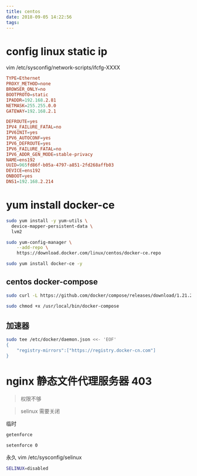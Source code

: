 ```yaml
---
title: centos
date: 2018-09-05 14:22:56
tags:
---
```


# config linux static ip

vim /etc/sysconfig/network-scripts/ifcfg-XXXX

```conf
TYPE=Ethernet
PROXY_METHOD=none
BROWSER_ONLY=no
BOOTPROTO=static
IPADDR=192.168.2.81
NETMASK=255.255.0.0
GATEWAY=192.168.2.1

DEFROUTE=yes
IPV4_FAILURE_FATAL=no
IPV6INIT=yes
IPV6_AUTOCONF=yes
IPV6_DEFROUTE=yes
IPV6_FAILURE_FATAL=no
IPV6_ADDR_GEN_MODE=stable-privacy
NAME=ens192
UUID=965fd86f-b05a-4797-a851-2fd268affb03
DEVICE=ens192
ONBOOT=yes
DNS1=192.168.2.214
```

# yum install docker-ce

```sh
sudo yum install -y yum-utils \
  device-mapper-persistent-data \
  lvm2
```

```sh
sudo yum-config-manager \
    --add-repo \
    https://download.docker.com/linux/centos/docker-ce.repo
```

```sh
sudo yum install docker-ce -y
```

## centos docker-compose

```sh
sudo curl -L https://github.com/docker/compose/releases/download/1.21.2/docker-compose-$(uname -s)-$(uname -m) -o /usr/local/bin/docker-compose
```

```sh
sudo chmod +x /usr/local/bin/docker-compose
```

## 加速器

```sh
sudo tee /etc/docker/daemon.json <<- 'EOF'
{
    "registry-mirrors":["https://registry.docker-cn.com"]
}
```

# nginx 静态文件代理服务器 403

> 权限不够


> selinux 需要关闭

临时

```sh
getenforce

setenforce 0
```

永久 vim /etc/sysconfig/selinux

```sh
SELINUX=disabled
```

